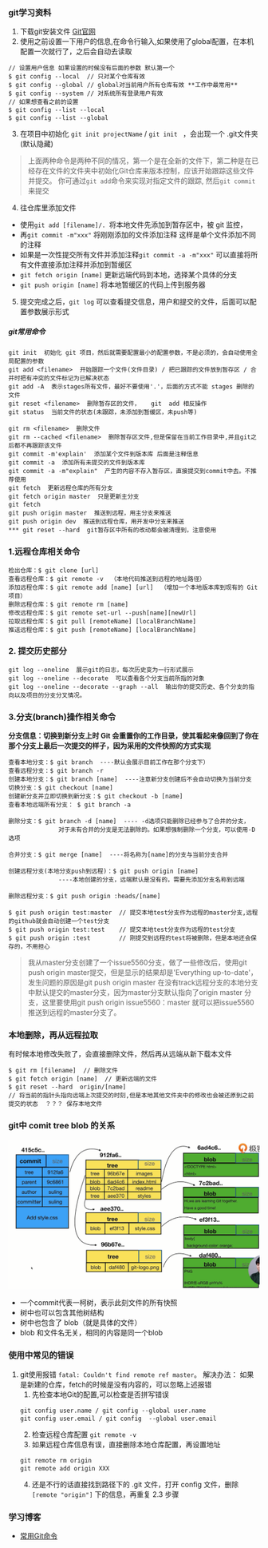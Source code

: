 ### git学习资料
1. 下载git安装文件 [Git官网](https://git-scm.com/downloads)
2. 使用之前设置一下用户的信息,在命令行输入,如果使用了global配置，在本机配置一次就行了，之后会自动去读取
```shell
// 设置用户信息 如果设置的时候没有后面的参数 默认第一个
$ git config --local  // 只对某个仓库有效
$ git config --global // global对当前用户所有仓库有效 **工作中最常用**
$ git config --system // 对系统所有登录用户有效
// 如果想查看之前的设置
$ git config --list --local
$ git config --list --global
```
3. 在项目中初始化 `git init projectName` / `git init ` ，会出现一个 .git文件夹(默认隐藏)
> 上面两种命令是两种不同的情况，第一个是在全新的文件下，第二种是在已经存在文件的文件夹中初始化Git仓库来版本控制，应该开始跟踪这些文件并提交。 你可通过`git add`命令来实现对指定文件的跟踪, 然后`git commit` 来提交

4. 往仓库里添加文件
  - 使用`git add [filename]/. `将本地文件先添加到暂存区中，被 git 监控，
  - 再`git commit -m"xxx"` 将刚刚添加的文件添加注释 这样是单个文件添加不同的注释
  - 如果是一次性提交所有文件并添加注释`git commit -a -m"xxx"` 可以直接将所有文件直接添加注释并添加到暂缓区
  - `git fetch origin [name]` 更新远端代码到本地，选择某个具体的分支
  - `git push origin [name]` 将本地暂缓区的代码上传到服务器
5. 提交完成之后，`git log` 可以查看提交信息，用户和提交的文件，后面可以配置参数展示形式


##### git常用命令
```shell
git init  初始化 git 项目，然后就需要配置最小的配置参数，不是必须的，会自动使用全局配置的参数
git add <filename>  开始跟踪一个文件(文件目录) / 把已跟踪的文件放到暂存区 / 合并时把有冲突的文件标记为已解决状态
git add -A  表示stages所有文件，最好不要使用'.'，后面的方式不能 stages 删除的文件
git reset <filename>  删除暂存区的文件，   git  add 相反操作
git status  当前文件的状态(未跟踪，未添加到暂缓区，未push等)

git rm <filename>  删除文件
git rm --cached <filename>  删除暂存区文件,但是保留在当前工作目录中,并且git之后都不再跟踪该文件
git commit -m'explain'  添加某个文件到版本库 后面是注释信息
git commit -a  添加所有未提交的文件到版本库
git commit -a -m"explain"  产生的内容不存入暂存区，直接提交到commit中去。不推荐使用
git fetch  更新远程仓库的所有分支
git fetch origin master  只是更新主分支
git fetch
git push origin master  推送到远程，用主分支来推送
git push origin dev  推送到远程仓库，用开发中分支来推送
*** git reset --hard  git暂存区中所有的改动都会被清理到，注意使用
```

### 1.远程仓库相关命令
```shell
检出仓库：$ git clone [url]
查看远程仓库：$ git remote -v  （本地代码推送到远程的地址路径）
添加远程仓库：$ git remote add [name] [url]  （增加一个本地版本库到现有的 Git 项目）
删除远程仓库：$ git remote rm [name]
修改远程仓库：$ git remote set-url --push[name][newUrl]
拉取远程仓库：$ git pull [remoteName] [localBranchName]
推送远程仓库：$ git push [remoteName] [localBranchName]
```

### 2. 提交历史部分
```shell
git log --oneline  展示git的日志，每次历史变为一行形式展示
git log --oneline --decorate  可以查看各个分支当前所指的对象
git log --oneline --decorate --graph --all  输出你的提交历史、各个分支的指向以及项目的分支分叉情况。
```

### 3.分支(branch)操作相关命令
**分支信息：切换到新分支上时 Git 会重置你的工作目录，使其看起来像回到了你在那个分支上最后一次提交的样子，因为采用的文件快照的方式实现**
```shell
查看本地分支：$ git branch  ----默认会展示目前工作在那个分支下）
查看远程分支：$ git branch -r
创建本地分支：$ git branch [name]  ----注意新分支创建后不会自动切换为当前分支
切换分支：$ git checkout [name]
创建新分支并立即切换到新分支：$ git checkout -b [name]
查看本地远端所有分支： $ git branch -a

删除分支：$ git branch -d [name]  ---- -d选项只能删除已经参与了合并的分支，
              对于未有合并的分支是无法删除的。如果想强制删除一个分支，可以使用-D选项

合并分支：$ git merge [name]  ----将名称为[name]的分支与当前分支合并

创建远程分支(本地分支push到远程)：$ git push origin [name]
              ----本地创建的分支，远端默认是没有的，需要先添加分支名称到远端

删除远程分支：$ git push origin :heads/[name]

$ git push origin test:master  // 提交本地test分支作为远程的master分支,远程的github就会自动创建一个test分支
$ git push origin test:test    // 提交本地test分支作为远程的test分支
$ git push origin :test        // 刚提交到远程的test将被删除，但是本地还会保存的，不用担心
```
> 我从master分支创建了一个issue5560分支，做了一些修改后，使用git push origin master提交，但是显示的结果却是'Everything up-to-date'，发生问题的原因是git push origin master 在没有track远程分支的本地分支中默认提交的master分支，因为master分支默认指向了origin master 分支，这里要使用git push origin issue5560：master 就可以把issue5560推送到远程的master分支了。

### 本地删除，再从远程拉取
有时候本地修改失败了，会直接删除文件，然后再从远端从新下载本文件
```shell
$ git rm [filename]  // 删除文件
$ git fetch origin [name]  // 更新远端的文件
$ git reset --hard  origin/[name]
// 将当前的指针头指向远端上次提交的时刻,但是本地其他文件夹中的修改也会被还原到之前提交的状态  ？？？ 保存本地文件
```

### git中 comit  tree   blob 的关系
![commit/tree/blob关系图](../resouce/imgs/git04.png)

- 一个commit代表一柯树，表示此刻文件的所有快照
- 树中也可以包含其他树结构
- 树中也包含了 blob（就是具体的文件）
- blob 和文件名无关，相同的内容是同一个blob


### 使用中常见的错误
1. git使用报错 `fatal: Couldn't find remote ref master`。
    解决办法： 如果是新建的仓库，fetch的时候是没有内容的，可以忽略上述报错
    1. 先检查本地Git的配置,可以检查是否拼写错误
    ```shell
    git config user.name / git config --global user.name
    git config user.email / git config  --global user.email
    ```
    2. 检查远程仓库配置 `git remote -v`
    3. 如果远程仓库信息有误，直接删除本地仓库配置，再设置地址
    ```shell
    git remote rm origin
    git remote add origin XXX
    ```
    4. 还是不行的话直接找到路径下的 .git 文件，打开 config 文件，删除 `[remote "origin"]` 下的信息，再重复 2.3 步骤



### 学习博客

- [常用Git命令](https://juejin.im/post/5e0f401f6fb9a047f164fc9f)